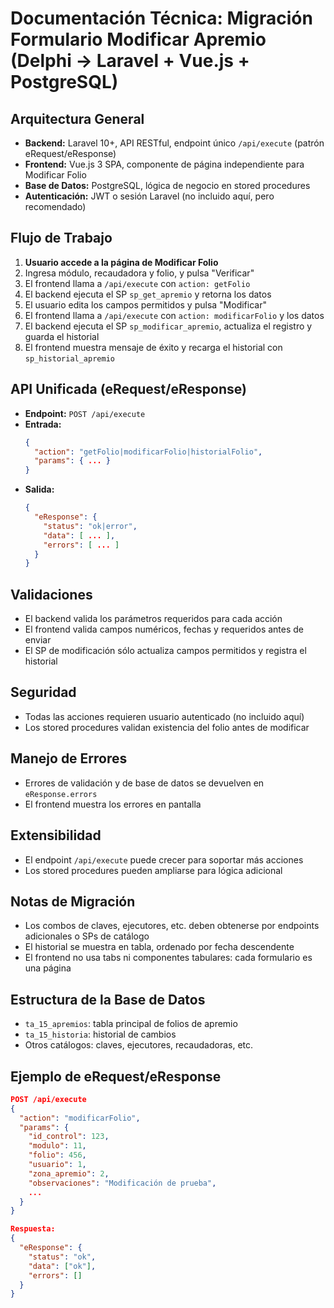 # Documentación Técnica: Migración Formulario Modificar Apremio (Delphi → Laravel + Vue.js + PostgreSQL)

## Arquitectura General
- **Backend:** Laravel 10+, API RESTful, endpoint único `/api/execute` (patrón eRequest/eResponse)
- **Frontend:** Vue.js 3 SPA, componente de página independiente para Modificar Folio
- **Base de Datos:** PostgreSQL, lógica de negocio en stored procedures
- **Autenticación:** JWT o sesión Laravel (no incluido aquí, pero recomendado)

## Flujo de Trabajo
1. **Usuario accede a la página de Modificar Folio**
2. Ingresa módulo, recaudadora y folio, y pulsa "Verificar"
3. El frontend llama a `/api/execute` con `action: getFolio`
4. El backend ejecuta el SP `sp_get_apremio` y retorna los datos
5. El usuario edita los campos permitidos y pulsa "Modificar"
6. El frontend llama a `/api/execute` con `action: modificarFolio` y los datos
7. El backend ejecuta el SP `sp_modificar_apremio`, actualiza el registro y guarda el historial
8. El frontend muestra mensaje de éxito y recarga el historial con `sp_historial_apremio`

## API Unificada (eRequest/eResponse)
- **Endpoint:** `POST /api/execute`
- **Entrada:**
  ```json
  {
    "action": "getFolio|modificarFolio|historialFolio",
    "params": { ... }
  }
  ```
- **Salida:**
  ```json
  {
    "eResponse": {
      "status": "ok|error",
      "data": [ ... ],
      "errors": [ ... ]
    }
  }
  ```

## Validaciones
- El backend valida los parámetros requeridos para cada acción
- El frontend valida campos numéricos, fechas y requeridos antes de enviar
- El SP de modificación sólo actualiza campos permitidos y registra el historial

## Seguridad
- Todas las acciones requieren usuario autenticado (no incluido aquí)
- Los stored procedures validan existencia del folio antes de modificar

## Manejo de Errores
- Errores de validación y de base de datos se devuelven en `eResponse.errors`
- El frontend muestra los errores en pantalla

## Extensibilidad
- El endpoint `/api/execute` puede crecer para soportar más acciones
- Los stored procedures pueden ampliarse para lógica adicional

## Notas de Migración
- Los combos de claves, ejecutores, etc. deben obtenerse por endpoints adicionales o SPs de catálogo
- El historial se muestra en tabla, ordenado por fecha descendente
- El frontend no usa tabs ni componentes tabulares: cada formulario es una página

## Estructura de la Base de Datos
- `ta_15_apremios`: tabla principal de folios de apremio
- `ta_15_historia`: historial de cambios
- Otros catálogos: claves, ejecutores, recaudadoras, etc.

## Ejemplo de eRequest/eResponse
```json
POST /api/execute
{
  "action": "modificarFolio",
  "params": {
    "id_control": 123,
    "modulo": 11,
    "folio": 456,
    "usuario": 1,
    "zona_apremio": 2,
    "observaciones": "Modificación de prueba",
    ...
  }
}

Respuesta:
{
  "eResponse": {
    "status": "ok",
    "data": ["ok"],
    "errors": []
  }
}
```
